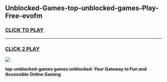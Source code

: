 
## Unblocked-Games-top-unblocked-games-Play-Free-evofm
<h3>
<a href="https://premium76.site?title=top-unblocked-games&ref=18A">CLICK TO PLAY</a></h3>
<hr>

<h3>
<a href="https://premium76.site?title=top-unblocked-games&ref=18A">CLICK 2 PLAY</a>
  
</h3>

<a href="https://premium76.site?title=top-unblocked-games&ref=18A"><img src="https://clearcache.store/games.png"></a>


**top-unblocked-games games unblocked: Your Gateway to Fun and Accessible Online Gaming**
